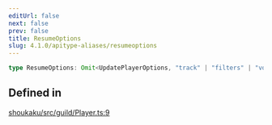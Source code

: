```yaml
---
editUrl: false
next: false
prev: false
title: ResumeOptions
slug: 4.1.0/apitype-aliases/resumeoptions
---
```


```ts
type ResumeOptions: Omit<UpdatePlayerOptions, "track" | "filters" | "voice">;
```

## Defined in

[shoukaku/src/guild/Player.ts:9](https://github.com/shipgirlproject/shoukaku/blob/30762f5af6c7b4176e69ee96fa39bc204a7cff21/src/guild/Player.ts#L9)
